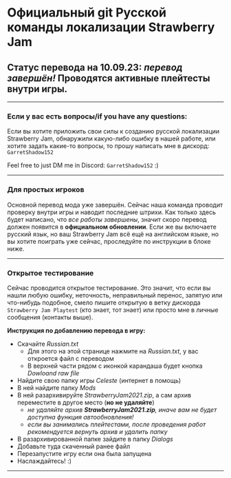 # Официальный git Русской команды локализации Strawberry Jam
## Статус перевода на 10.09.23: *перевод завершён!* Проводятся активные плейтесты внутри игры.
***
### Если у вас есть вопросы/if you have any questions:
Если вы хотите приложить свои силы к созданию русской локализации Strawberry Jam, обнаружили какую-либо ошибку в нашей работе, или хотите задать какие-то вопросы, то прошу написать мне в дискорд: `GarretShadow152`

Feel free to just DM me in Discord: `GarretShadow152` :\)
***
### Для простых игроков
Основной перевод мода уже завершён. Сейчас наша команда проводит проверку внутри игры и наводит последние штрихи. Как только здесь будет написано, что *все работы завершены*, значит скоро перевод должен появится в **официальном обновлении**. Если же вы включаете русский язык, но ваш Strawberry Jam всё ещё на английском языке, но вы хотите поиграть уже сейчас, проследуйте по инструкции в блоке ниже.
***
### Открытое тестирование
Сейчас проводится открытое тестирование. Это значит, что если вы нашли любую ошибку, неточность, неправильный перенос, запятую или что-нибудь подобное, смело пишите открытую в ветку дискорда `Strawberry Jam Playtest` (кто знает, тот знает) или просто мне в личные сообщения (контакты выше).

**Инструкция по добавлению перевода в игру:**
* Скачайте *Russian.txt*
  - Для этого на этой странице нажмите на *Russian.txt*, у вас откроется файл с переводом
  - В верхней части рядом с иконкой карандаша будет кнопка *Dowloand raw file*
* Найдите свою папку игры *Celeste* (интернет в помощь)
* В ней найдите папку *Mods*
* В ней разархивируйте *StrawberryJam2021.zip*, а сам архив переместите в другое место (**но не удаляйте**)
  - *не удаляйте архив **StrawberryJam2021.zip**, иначе вам не будет доступна функция автообновления!*
  - *если вы занимались плейтестами, после проведения работ рекомендуется вернуть архив и удалить папку*
* В разархивированной папке зайдите в папку *Dialogs*
* Добавьте туда скаченный ранее файл
* Перезапустите игру если она была запущена
* Наслаждайтесь! :\)
***
